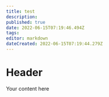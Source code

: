 ```yaml
---
title: test
description: 
published: true
date: 2022-06-15T07:19:46.494Z
tags: 
editor: markdown
dateCreated: 2022-06-15T07:19:44.279Z
---
```


# Header
Your content here